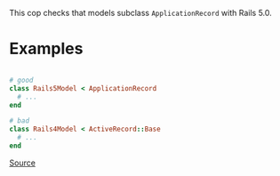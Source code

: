 
This cop checks that models subclass `ApplicationRecord` with Rails 5.0.

# Examples

```ruby

# good
class Rails5Model < ApplicationRecord
  # ...
end

# bad
class Rails4Model < ActiveRecord::Base
  # ...
end
```

[Source](http://www.rubydoc.info/gems/rubocop/RuboCop/Cop/Rails/ApplicationRecord)